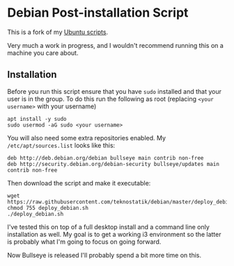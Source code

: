# Debian Post-installation Script

This is a fork of my [Ubuntu scripts](https://github.com/teknostatik/deploy_ubuntu).

Very much a work in progress, and I wouldn't recommend running this on a machine you care about.

## Installation

Before you run this script ensure that you have `sudo` installed and that your user is in the group. To do this run the following as root (replacing `<your username>` with your username)

    apt install -y sudo
    sudo usermod -aG sudo <your username>

You will also need some extra repositories enabled. My `/etc/apt/sources.list` looks like this:

    deb http://deb.debian.org/debian bullseye main contrib non-free
    deb http://security.debian.org/debian-security bullseye/updates main contrib non-free


Then download the script and make it executable:

    wget https://raw.githubusercontent.com/teknostatik/debian/master/deploy_debian.sh
    chmod 755 deploy_debian.sh
    ./deploy_debian.sh

I've tested this on top of a full desktop install and a command line only installation as well. My goal is to get a working i3 environment so the latter is probably what I'm going to focus on going forward.

Now Bullseye is released I'll probably spend a bit more time on this.
